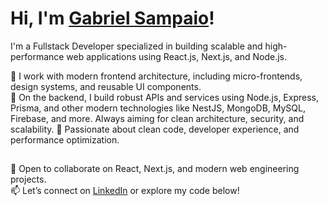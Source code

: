 # Hi, I'm <a href="https://www.linkedin.com/in/gabrielsampaiolimadearaujo/">Gabriel Sampaio</a>!

<p align="left"> 
I'm a Fullstack Developer specialized in building scalable and high-performance web applications using React.js, Next.js, and Node.js.

🔧 I work with modern frontend architecture, including micro-frontends, design systems, and reusable UI components.  
🧠 On the backend, I build robust APIs and services using Node.js, Express, Prisma, and other modern technologies like NestJS, MongoDB, MySQL, Firebase, and more. Always aiming for clean architecture, security, and scalability.
🚀 Passionate about clean code, developer experience, and performance optimization.

</p>

##

💬 Open to collaborate on React, Next.js, and modern web engineering projects.  
📫 Let’s connect on [LinkedIn](https://linkedin.com/in/gabrielsampaiolima) or explore my code below!
